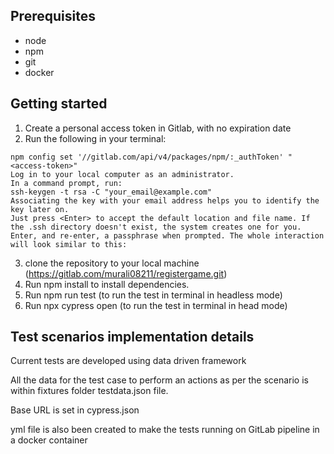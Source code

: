 ## Prerequisites

- node
- npm
- git
- docker

## Getting started

1. Create a personal access token in Gitlab, with no expiration date 
2. Run the following in your terminal:

```
npm config set '//gitlab.com/api/v4/packages/npm/:_authToken' "<access-token>"
Log in to your local computer as an administrator.
In a command prompt, run:
ssh-keygen -t rsa -C "your_email@example.com"
Associating the key with your email address helps you to identify the key later on.
Just press <Enter> to accept the default location and file name. If the .ssh directory doesn't exist, the system creates one for you.
Enter, and re-enter, a passphrase when prompted. The whole interaction will look similar to this:
```

3. clone the repository to your local machine (https://gitlab.com/murali08211/registergame.git)
4. Run npm install to install dependencies.
5. Run npm run test (to run the test in terminal in headless mode)
6. Run npx cypress open (to run the test in terminal in head mode)


## Test scenarios implementation details

Current tests are developed using data driven framework

All the data for the test case to perform an actions as per the scenario is within fixtures folder testdata.json file.

Base URL is set in cypress.json

yml file is also been created to make the tests running on GitLab pipeline in a docker container


